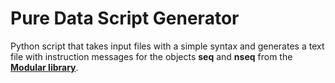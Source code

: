 # Pure Data Script Generator

Python script that takes input files with a simple syntax and generates a text file with instruction messages for the objects **seq** and **nseq** from the [**Modular library**](https://github.com/zimmr/pd-modular-library).
